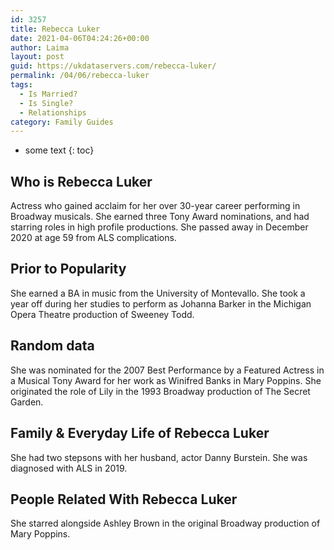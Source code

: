 ```yaml
---
id: 3257
title: Rebecca Luker
date: 2021-04-06T04:24:26+00:00
author: Laima
layout: post
guid: https://ukdataservers.com/rebecca-luker/
permalink: /04/06/rebecca-luker
tags:
  - Is Married?
  - Is Single?
  - Relationships
category: Family Guides
---
```


* some text
{: toc}


## Who is Rebecca Luker
                  
                  
                  
Actress who gained acclaim for her over 30-year career performing in Broadway musicals. She earned three Tony Award nominations, and had starring roles in high profile productions. She passed away in December 2020 at age 59 from ALS complications.
                  
              
            
              
            
                
                
                
## Prior to Popularity
                  
                  
                  
She earned a BA in music from the University of Montevallo. She took a year off during her studies to perform as Johanna Barker in the Michigan Opera Theatre production of Sweeney Todd.
                  
              
            
              
            
                
                
                
## Random data
                  
                  
                  
She was nominated for the 2007 Best Performance by a Featured Actress in a Musical Tony Award for her work as Winifred Banks in Mary Poppins. She originated the role of Lily in the 1993 Broadway production of The Secret Garden. 
                  
              
            
              
            
                
                
                
## Family & Everyday Life of Rebecca Luker
                  
                  
                  
She had two stepsons with her husband, actor Danny Burstein. She was diagnosed with ALS in 2019.
                  
              
            
              
            
                
                
                
## People Related With Rebecca Luker
                  
                  
                  
She starred alongside Ashley Brown in the original Broadway production of Mary Poppins. 
                  
              
            
              
            
                
              
            
              
              
            
            
              
            
          
          
          